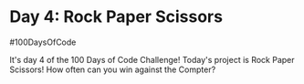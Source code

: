 # Day 4: Rock Paper Scissors
#100DaysOfCode

It's day 4 of the 100 Days of Code Challenge! Today's project is Rock Paper Scissors! How often can you win against the Compter?